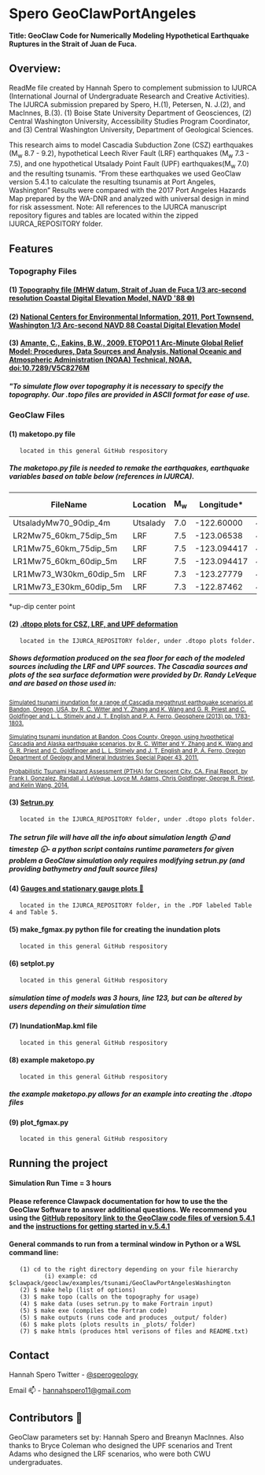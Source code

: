# Spero GeoClawPortAngeles #
**Title: GeoClaw Code for Numerically Modeling Hypothetical Earthquake Ruptures in the Strait of Juan de Fuca.** 

## **Overview:** ## 
ReadMe file created by Hannah Spero to complement submission to IJURCA (International Journal of Undergraduate Research and Creative Activities). The IJURCA submission prepared by Spero, H.(1), Petersen, N. J.(2), and MacInnes, B.(3). (1) Boise State University Department of Geosciences, (2) Central Washington University, Accessibility Studies Program Coordinator, and (3) Central Washington University, Department of Geological Sciences. 

This research aims to model Cascadia Subduction Zone (CSZ) earthquakes (M<sub>w</sub> 8.7 - 9.2), hypothetical Leech River Fault (LRF) earthquakes (M<sub>w</sub> 7.3 - 7.5), and one hypothetical Utsalady Point Fault (UPF) earthquakes(M<sub>w</sub> 7.0) and the resulting tsunamis. “From these earthquakes we used GeoClaw version 5.4.1 to calculate the resulting tsunamis at Port Angeles, Washington” Results were compared with the 2017 Port Angeles Hazards Map prepared by the WA-DNR and analyzed with universal design in mind for risk assessment. Note: All references to the IJURCA manuscript repository figures and tables are located within the zipped IJURCA_REPOSITORY folder.

## **Features** ##
### Topography Files ###
#### (1) [Topography file (MHW datum, Strait of Juan de Fuca 1/3 arc-second resolution Coastal Digital Elevation Model, NAVD '88 :globe_with_meridians:)](https://catalog.data.gov/dataset/strait-of-juan-de-fuca-1-3-arc-second-navd-88-coastal-digital-elevation-model) ####
#### (2) [National Centers for Environmental Information, 2011, Port Townsend, Washington 1/3 Arc-second NAVD 88 Coastal Digital Elevation Model](catalog.data.gov/dataset/port-townsend-washington-coastal-digital-elevation-model)
#### (3) [Amante, C., Eakins, B.W., 2009. ETOPO1 1 Arc-Minute Global Relief Model: Procedures, Data Sources and Analysis. National Oceanic and Atmospheric Administration (NOAA) Technical, NOAA, doi:10.7289/V5C8276M](https://www.ncei.noaa.gov/access/metadata/landing-page/bin/iso?id=gov.noaa.ngdc.mgg.dem:316)
##### "To simulate flow over topography it is necessary to specify the topography. Our .topo files are provided in ASCII format for ease of use. #####

### GeoClaw Files ###      
#### (1) maketopo.py file ####
       located in this general GitHub respository
##### The maketopo.py file is needed to remake the earthquakes, earthquake variables based on table below (references in IJURCA). #####
| FileName  | Location |M<sub>w</sub>| Longitude* | Latitude* | Strike | Length (km) | Width (km) | Depth (km) | Rake | Dip | Slip (m) |
| ------------- | ------------- | ------------- | ------------- | ------------- | ------------- | ------------- | ------------- | ------------- | ------------- | ------------- | ------------- |
| UtsaladyMw70_90dip_4m | Utsalady  | 7.0 | -122.60000 | 48.30000 | 298 | 29 | 8 | 0 | 90 | 90 | 4 |
| LR2Mw75_60km_75dip_5m  | LRF  | 7.5 | -123.06538 | 48.366628 | 294 | 60 | 15 | 0 | 90 | 75 | 5 |
| LR1Mw75_60km_75dip_5m  | LRF  | 7.5 | -123.094417 | 48.304968 | 294 | 60 | 15 | 0 | 90 | 75 | 5 |
| LR1Mw75_60km_60dip_5m  | LRF  | 7.5 | -123.094417 | 48.304968 | 294 | 60 | 15 | 0 | 90 | 60 | 5 |
| LR1Mw73_W30km_60dip_5m  | LRF  | 7.3 | -123.27779 | 48.359396 | 294 | 30 | 15 | 0 | 90 | 60 | 5 |
| LR1Mw73_E30km_60dip_5m  | LRF | 7.3 | -122.87462 | 48.304968 | 294 | 30 | 15 | 0 | 90 | 60 | 5 |
*up-dip center point

#### (2) [.dtopo plots for CSZ, LRF, and UPF deformation](https://www.clawpack.org/geoclaw/dtopotools_examples.html) ####
       located in the IJURCA_REPOSITORY folder, under .dtopo plots folder.
##### Shows deformation produced on the sea floor for each of the modeled sources including the LRF and UPF sources. The Cascadia sources and plots of the sea surface deformation were provided by Dr. Randy LeVeque and are based on those used in: 

<sub> [Simulated tsunami inundation for a range of Cascadia megathrust earthquake scenarios at Bandon, Oregon, USA, by R. C. Witter and Y. Zhang and K. Wang and G. R. Priest and C. Goldfinger and L. L. Stimely and J. T. English and P. A. Ferro, Geosphere (2013) pp. 1783-1803.](https://pubs.geoscienceworld.org/gsa/geosphere/article/9/6/1783/132896/Simulated-tsunami-inundation-for-a-range-of) </sub>

<sub> [Simulating tsunami inundation at Bandon, Coos County, Oregon, using hypothetical Cascadia and Alaska earthquake scenarios, by R. C. Witter and Y. Zhang and K. Wang and G. R. Priest and C. Goldfinger and L. L. Stimely and J. T. English and P. A. Ferro, Oregon Department of Geology and Mineral Industries Special Paper 43, 2011.](https://www.oregongeology.org/tsuclearinghouse/resources/sp-43/SP-43_onscreen144dpi.pdf) </sub>

<sub> [Probabilistic Tsunami Hazard Assessment (PTHA) for Crescent City, CA. Final Report, by Frank I. Gonzalez, Randall J. LeVeque, Loyce M. Adams, Chris Goldfinger, George R. Priest, and Kelin Wang, 2014.](http://hdl.handle.net/1773/25916)</sub>

#### (3) [Setrun.py](https://www.clawpack.org/setrun_geoclaw.html) ####
       located in the IJURCA_REPOSITORY folder, under .dtopo plots folder.
##### The setrun file will have all the info about simulation length :clock930: and timestep :clock930:- a python script contains runtime parameters for given problem a GeoClaw simulation only requires modifying setrun.py (and providing bathymetry and fault source files) #####
#### (4) [Gauges and stationary gauge plots :pushpin:](https://www.clawpack.org/gauges.html) ####
       located in the IJURCA_REPOSITORY folder, in the .PDF labeled Table 4 and Table 5.
#### (5) make_fgmax.py python file for creating the inundation plots ####
       located in this general GitHub respository
#### (6) setplot.py ####
       located in this general GitHub respository
##### simulation time of models was 3 hours, line 123, but can be altered by users depending on their simulation time #####
#### (7) InundationMap.kml file ####
       located in this general GitHub respository
#### (8) example maketopo.py ####
       located in this general GitHub respository
##### the example maketopo.py allows for an example into creating the .dtopo files #####
#### (9) plot_fgmax.py ####
       located in this general GitHub respository
       
## **Running the project** ##
#### Simulation Run Time = 3 hours ####
#### Please reference Clawpack documentation for how to use the the GeoClaw Software to answer additional questions. We recommend you using the [GitHub repository link to the GeoClaw code files of version 5.4.1](https://github.com/clawpack/doc/blob/dev/doc/geoclaw.rst) and the [instructions for getting started in v.5.4.1](https://www.clawpack.org/v5.4.x/geoclaw.html)
#### General commands to run from a terminal window in Python or a WSL command line: ####
       (1) cd to the right directory depending on your file hierarchy
              (i) example: cd $clawpack/geoclaw/examples/tsunami/GeoClawPortAngelesWashington
       (2) $ make help (list of options)
       (3) $ make topo (calls on the topography for usage)
       (4) $ make data (uses setrun.py to make Fortrain input)
       (5) $ make exe (compiles the Fortran code)
       (5) $ make outputs (runs code and produces _output/ folder)
       (6) $ make plots (plots results in _plots/ folder)
       (7) $ make htmls (produces html verisons of files and README.txt)
       
## **Contact** ##
Hannah Spero
Twitter - [@sperogeology](https://twitter.com/SperoGeology)

Email :mailbox: - hannahspero11@gmail.com

## Contributors :ocean:
GeoClaw parameters set by: Hannah Spero and Breanyn MacInnes. Also thanks to Bryce Coleman who designed the UPF scenarios and Trent Adams who designed the LRF scenarios, who were both CWU undergraduates. 
